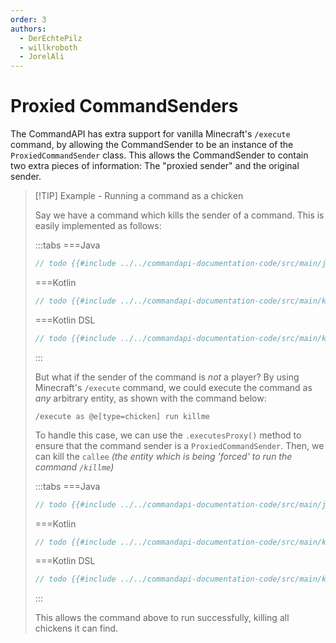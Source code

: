 ```yaml
---
order: 3
authors:
  - DerEchtePilz
  - willkroboth
  - JorelAli
---
```


# Proxied CommandSenders

The CommandAPI has extra support for vanilla Minecraft's `/execute` command, by allowing the CommandSender to be an instance of the `ProxiedCommandSender` class. This allows the CommandSender to contain two extra pieces of information: The "proxied sender" and the original sender.

> [!TIP] Example - Running a command as a chicken
> 
> Say we have a command which kills the sender of a command. This is easily implemented as follows:
> 
> :::tabs
> ===Java
> ```java
> // todo {{#include ../../commandapi-documentation-code/src/main/java/dev/jorel/commandapi/examples/java/Examples.java:proxySender1}}
> ```
> ===Kotlin
> ```kotlin
> // todo {{#include ../../commandapi-documentation-code/src/main/kotlin/dev/jorel/commandapi/examples/kotlin/Examples.kt:proxySender1}}
> ```
> ===Kotlin DSL
> ```kotlin
> // todo {{#include ../../commandapi-documentation-code/src/main/kotlin/dev/jorel/commandapi/examples/kotlin/ExamplesKotlinDSL.kt:proxySender1}}
> ```
> :::
> 
> But what if the sender of the command is _not_ a player? By using Minecraft's `/execute` command, we could execute the command as _any_ arbitrary entity, as shown with the command below:
> 
> ```mccmd
> /execute as @e[type=chicken] run killme
> ```
> 
> To handle this case, we can use the `.executesProxy()` method to ensure that the command sender is a `ProxiedCommandSender`. Then, we can kill the `callee` _(the entity which is being 'forced' to run the command `/killme`)_
> 
> :::tabs
> ===Java
> ```java
> // todo {{#include ../../commandapi-documentation-code/src/main/java/dev/jorel/commandapi/examples/java/Examples.java:proxySender2}}
> ```
> ===Kotlin
> ```kotlin
> // todo {{#include ../../commandapi-documentation-code/src/main/kotlin/dev/jorel/commandapi/examples/kotlin/Examples.kt:proxySender2}}
> ```
> ===Kotlin DSL
> ```kotlin
> // todo {{#include ../../commandapi-documentation-code/src/main/kotlin/dev/jorel/commandapi/examples/kotlin/ExamplesKotlinDSL.kt:proxySender2}}
> ```
> :::
> 
> This allows the command above to run successfully, killing all chickens it can find.
> 